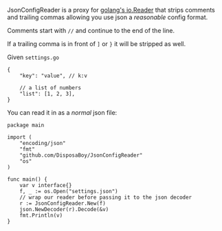 JsonConfigReader is a proxy for [golang's io.Reader](http://golang.org/pkg/io/#Reader) that strips comments and trailing commas allowing you use json a *reasonable* config format.

Comments start with `//` and continue to the end of the line.

If a trailing comma is in front of `]` or `}` it will be stripped as well.


Given `settings.go`

	{
		"key": "value", // k:v
		
		// a list of numbers
		"list": [1, 2, 3],
	}


You can read it in as a *normal* json file:

	package main

	import (
		"encoding/json"
		"fmt"
		"github.com/DisposaBoy/JsonConfigReader"
		"os"
	)

	func main() {
		var v interface{}
		f, _ := os.Open("settings.json")
		// wrap our reader before passing it to the json decoder
		r := JsonConfigReader.New(f)
		json.NewDecoder(r).Decode(&v)
		fmt.Println(v)
	}
